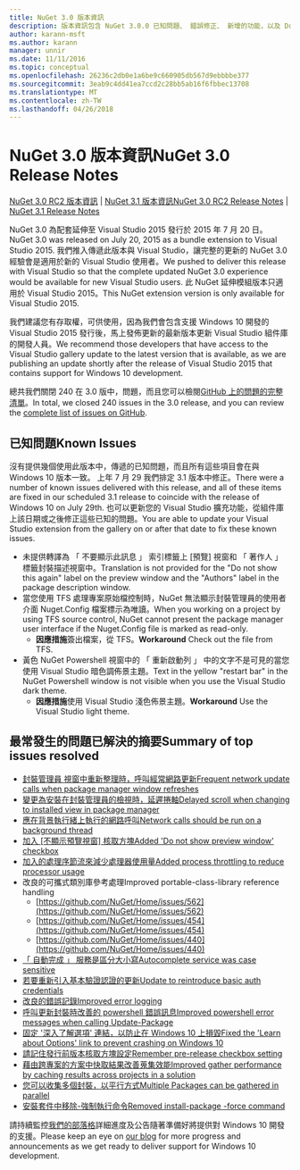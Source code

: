 ```yaml
---
title: NuGet 3.0 版本資訊
description: 版本資訊包含 NuGet 3.0.0 已知問題、 錯誤修正、 新增的功能，以及 Dcr。
author: karann-msft
ms.author: karann
manager: unnir
ms.date: 11/11/2016
ms.topic: conceptual
ms.openlocfilehash: 26236c2db0e1a6be9c660905db567d9ebbbbe377
ms.sourcegitcommit: 3eab9c4dd41ea7ccd2c28bb5ab16f6fbbec13708
ms.translationtype: MT
ms.contentlocale: zh-TW
ms.lasthandoff: 04/26/2018
---
```

# <a name="nuget-30-release-notes"></a><span data-ttu-id="afb98-103">NuGet 3.0 版本資訊</span><span class="sxs-lookup"><span data-stu-id="afb98-103">NuGet 3.0 Release Notes</span></span>

<span data-ttu-id="afb98-104">[NuGet 3.0 RC2 版本資訊](../release-notes/nuget-3.0-RC2.md) | [NuGet 3.1 版本資訊](../release-notes/nuget-3.1.md)</span><span class="sxs-lookup"><span data-stu-id="afb98-104">[NuGet 3.0 RC2 Release Notes](../release-notes/nuget-3.0-RC2.md) | [NuGet 3.1 Release Notes](../release-notes/nuget-3.1.md)</span></span>

<span data-ttu-id="afb98-105">NuGet 3.0 為配套延伸至 Visual Studio 2015 發行於 2015 年 7 月 20 日。</span><span class="sxs-lookup"><span data-stu-id="afb98-105">NuGet 3.0 was released on July 20, 2015 as a bundle extension to Visual Studio 2015.</span></span> <span data-ttu-id="afb98-106">我們推入傳遞此版本與 Visual Studio，讓完整的更新的 NuGet 3.0 經驗會是適用於新的 Visual Studio 使用者。</span><span class="sxs-lookup"><span data-stu-id="afb98-106">We pushed to deliver this release with Visual Studio so that the complete updated NuGet 3.0 experience would be available for new Visual Studio users.</span></span> <span data-ttu-id="afb98-107">此 NuGet 延伸模組版本只適用於 Visual Studio 2015。</span><span class="sxs-lookup"><span data-stu-id="afb98-107">This NuGet extension version is only available for Visual Studio 2015.</span></span>

<span data-ttu-id="afb98-108">我們建議您有存取權，可供使用，因為我們會包含支援 Windows 10 開發的 Visual Studio 2015 發行後，馬上發佈更新的最新版本更新 Visual Studio 組件庫的開發人員。</span><span class="sxs-lookup"><span data-stu-id="afb98-108">We recommend those developers that have access to the Visual Studio gallery update to the latest version that is available, as we are publishing an update shortly after the release of Visual Studio 2015 that contains support for Windows 10 development.</span></span>

<span data-ttu-id="afb98-109">總共我們關閉 240 在 3.0 版中，問題，而且您可以檢閱[GitHub 上的問題的完整清單](https://github.com/NuGet/Home/issues?q=milestone%3A3.0.0-RTM+is%3Aclosed)。</span><span class="sxs-lookup"><span data-stu-id="afb98-109">In total, we closed 240 issues in the 3.0 release, and you can review the [complete list of issues on GitHub](https://github.com/NuGet/Home/issues?q=milestone%3A3.0.0-RTM+is%3Aclosed).</span></span>

## <a name="known-issues"></a><span data-ttu-id="afb98-110">已知問題</span><span class="sxs-lookup"><span data-stu-id="afb98-110">Known Issues</span></span>

<span data-ttu-id="afb98-111">沒有提供幾個使用此版本中，傳遞的已知問題，而且所有這些項目會在與 Windows 10 版本一致。 上年 7 月 29 我們排定 3.1 版本中修正。</span><span class="sxs-lookup"><span data-stu-id="afb98-111">There were a number of known issues delivered with this release, and all of these items are fixed in our scheduled 3.1 release to coincide with the release of Windows 10 on July 29th.</span></span>  <span data-ttu-id="afb98-112">也可以更新您的 Visual Studio 擴充功能，從組件庫上該日期或之後修正這些已知的問題。</span><span class="sxs-lookup"><span data-stu-id="afb98-112">You are able to update your Visual Studio extension from the gallery on or after that date to fix these known issues.</span></span>

*  <span data-ttu-id="afb98-113">未提供轉譯為 「 不要顯示此訊息 」 索引標籤上 [預覽] 視窗和 「 著作人 」 標籤封裝描述視窗中。</span><span class="sxs-lookup"><span data-stu-id="afb98-113">Translation is not provided for the "Do not show this again" label on the preview window and the "Authors" label in the package description window.</span></span>
*  <span data-ttu-id="afb98-114">當您使用 TFS 處理專案原始檔控制時，NuGet 無法顯示封裝管理員的使用者介面 Nuget.Config 檔案標示為唯讀。</span><span class="sxs-lookup"><span data-stu-id="afb98-114">When you working on a project by using TFS source control, NuGet cannot present the package manager user interface if the Nuget.Config file is marked as read-only.</span></span>
   * <span data-ttu-id="afb98-115">**因應措施**簽出檔案，從 TFS。</span><span class="sxs-lookup"><span data-stu-id="afb98-115">**Workaround** Check out the file from TFS.</span></span>
*  <span data-ttu-id="afb98-116">黃色 NuGet Powershell 視窗中的 「 重新啟動列 」 中的文字不是可見的當您使用 Visual Studio 暗色調佈景主題。</span><span class="sxs-lookup"><span data-stu-id="afb98-116">Text in the yellow "restart bar" in the NuGet Powershell window is not visible when you use the Visual Studio dark theme.</span></span>
   * <span data-ttu-id="afb98-117">**因應措施**使用 Visual Studio 淺色佈景主題。</span><span class="sxs-lookup"><span data-stu-id="afb98-117">**Workaround** Use the Visual Studio light theme.</span></span>


## <a name="summary-of-top-issues-resolved"></a><span data-ttu-id="afb98-118">最常發生的問題已解決的摘要</span><span class="sxs-lookup"><span data-stu-id="afb98-118">Summary of top issues resolved</span></span>

* [<span data-ttu-id="afb98-119">封裝管理員 視窗中重新整理時，呼叫經常網路更新</span><span class="sxs-lookup"><span data-stu-id="afb98-119">Frequent network update calls when package manager window refreshes</span></span>](https://github.com/NuGet/Home/issues/515)
* [<span data-ttu-id="afb98-120">變更為安裝在封裝管理員的檢視時，延遲捲軸</span><span class="sxs-lookup"><span data-stu-id="afb98-120">Delayed scroll when changing to installed view in package manager</span></span>](https://github.com/NuGet/Home/issues/519)
* [<span data-ttu-id="afb98-121">應在背景執行緒上執行的網路呼叫</span><span class="sxs-lookup"><span data-stu-id="afb98-121">Network calls should be run on a background thread</span></span>](https://github.com/NuGet/Home/issues/516)
* <span data-ttu-id="afb98-122">[加入 [不顯示預覽視窗] 核取方塊](https://github.com/NuGet/Home/issues/566)</span><span class="sxs-lookup"><span data-stu-id="afb98-122">[Added 'Do not show preview window' checkbox](https://github.com/NuGet/Home/issues/566)</span></span>
* [<span data-ttu-id="afb98-123">加入的處理序節流來減少處理器使用量</span><span class="sxs-lookup"><span data-stu-id="afb98-123">Added process throttling to reduce processor usage</span></span>](https://github.com/NuGet/Home/issues/356)
* <span data-ttu-id="afb98-124">改良的可攜式類別庫參考處理</span><span class="sxs-lookup"><span data-stu-id="afb98-124">Improved portable-class-library reference handling</span></span>
    * [https://github.com/NuGet/Home/issues/562](https://github.com/NuGet/Home/issues/562)
    * [https://github.com/NuGet/Home/issues/454](https://github.com/NuGet/Home/issues/454)
    * [https://github.com/NuGet/Home/issues/440](https://github.com/NuGet/Home/issues/440)
* [<span data-ttu-id="afb98-125">「 自動完成 」 服務是區分大小寫</span><span class="sxs-lookup"><span data-stu-id="afb98-125">Autocomplete service was case sensitive</span></span>](https://github.com/NuGet/Home/issues/198)
* [<span data-ttu-id="afb98-126">若要重新引入基本驗證認證的更新</span><span class="sxs-lookup"><span data-stu-id="afb98-126">Update to reintroduce basic auth credentials</span></span>](https://github.com/NuGet/Home/issues/456)
* [<span data-ttu-id="afb98-127">改良的錯誤記錄</span><span class="sxs-lookup"><span data-stu-id="afb98-127">Improved error logging</span></span>](https://github.com/NuGet/Home/issues/407)
* [<span data-ttu-id="afb98-128">呼叫更新封裝時改善的 powershell 錯誤訊息</span><span class="sxs-lookup"><span data-stu-id="afb98-128">Improved powershell error messages when calling Update-Package</span></span>](https://github.com/NuGet/Home/issues/5)
* [<span data-ttu-id="afb98-129">固定 '深入了解選項' 連結，以防止在 Windows 10 上損毀</span><span class="sxs-lookup"><span data-stu-id="afb98-129">Fixed the 'Learn about Options' link to prevent crashing on Windows 10</span></span>](https://github.com/NuGet/Home/issues/822)
* [<span data-ttu-id="afb98-130">請記住發行前版本核取方塊設定</span><span class="sxs-lookup"><span data-stu-id="afb98-130">Remember pre-release checkbox setting</span></span>](https://github.com/NuGet/Home/issues/732)
* [<span data-ttu-id="afb98-131">藉由跨專案的方案中快取結果改善蒐集效能</span><span class="sxs-lookup"><span data-stu-id="afb98-131">Improved gather performance by caching results across projects in a solution</span></span>](https://github.com/NuGet/Home/issues/721)
* [<span data-ttu-id="afb98-132">您可以收集多個封裝，以平行方式</span><span class="sxs-lookup"><span data-stu-id="afb98-132">Multiple Packages can be gathered in parallel</span></span>](https://github.com/NuGet/Home/issues/713)
* [<span data-ttu-id="afb98-133">安裝套件中移除-強制執行命令</span><span class="sxs-lookup"><span data-stu-id="afb98-133">Removed install-package -force command</span></span>](https://github.com/NuGet/Home/issues/697)

<span data-ttu-id="afb98-134">請持續監控[我們的部落格](http://blog.nuget.org)詳細進度及公告隨著準備好將提供對 Windows 10 開發的支援。</span><span class="sxs-lookup"><span data-stu-id="afb98-134">Please keep an eye on [our blog](http://blog.nuget.org) for more progress and announcements as we get ready to deliver support for Windows 10 development.</span></span>